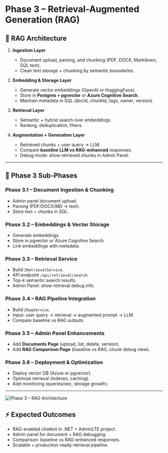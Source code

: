 # Phase 3 – Retrieval-Augmented Generation (RAG)

## 🔹 RAG Architecture

1. **Ingestion Layer**
   - Document upload, parsing, and chunking (PDF, DOCX, Markdown, SQL text).
   - Clean text storage + chunking by semantic boundaries.

2. **Embedding & Storage Layer**
   - Generate vector embeddings (OpenAI or HuggingFace).
   - Store in **Postgres + pgvector** or **Azure Cognitive Search**.
   - Maintain metadata in SQL (docId, chunkId, tags, owner, version).

3. **Retrieval Layer**
   - Semantic + hybrid search over embeddings.
   - Ranking, deduplication, filters.

4. **Augmentation + Generation Layer**
   - Retrieved chunks + user query → LLM.
   - Compare **baseline LLM vs RAG-enhanced** responses.
   - Debug mode: show retrieved chunks in Admin Panel.

---

## 🔄 Phase 3 Sub-Phases

### Phase 3.1 – Document Ingestion & Chunking
- Admin panel document upload.
- Parsing (PDF/DOCX/MD → text).
- Store text + chunks in SQL.

### Phase 3.2 – Embeddings & Vector Storage
- Generate embeddings.
- Store in pgvector or Azure Cognitive Search.
- Link embeddings with metadata.

### Phase 3.3 – Retrieval Service
- Build `IRetrievalService`.
- API endpoint `/api/retrieval/search`.
- Top-k semantic search results.
- Admin Panel: show retrieval debug info.

### Phase 3.4 – RAG Pipeline Integration
- Build `IRagService`.
- Input: user query → retrieval → augmented prompt → LLM.
- Compare baseline vs RAG outputs.

### Phase 3.5 – Admin Panel Enhancements
- Add **Documents Page** (upload, list, delete, version).
- Add **RAG Comparison Page** (baseline vs RAG, chunk debug view).

### Phase 3.6 – Deployment & Optimization
- Deploy vector DB (Azure or pgvector).
- Optimize retrieval (indexes, caching).
- Add monitoring (queries/sec, storage growth).

---

![Phase 3 – RAG Architecture](docs/Phase3_RAG_Architecture.png)

## ⚡ Expected Outcomes
- RAG-enabled chatbot in .NET + AdminLTE project.
- Admin panel for document + RAG debugging.
- Comparison: baseline vs RAG-enhanced responses.
- Scalable + production-ready retrieval pipeline.
